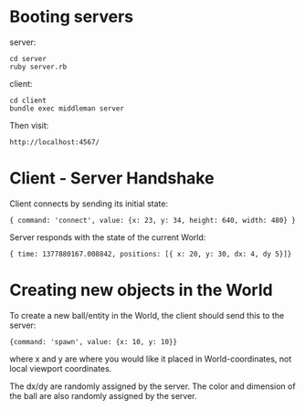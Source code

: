 Booting servers
===

server:

    cd server
    ruby server.rb

client:

    cd client
    bundle exec middleman server


Then visit:

    http://localhost:4567/


Client - Server Handshake
===

Client connects by sending its initial state:

    { command: 'connect', value: {x: 23, y: 34, height: 640, width: 480} }

Server responds with the state of the current World:

    { time: 1377880167.008842, positions: [{ x: 20, y: 30, dx: 4, dy 5}]}


Creating new objects in the World
====

To create a new ball/entity in the World, the client should send this to the server:

    {command: 'spawn', value: {x: 10, y: 10}}

where x and y are where you would like it placed in World-coordinates, not local viewport coordinates.

The dx/dy are randomly assigned by the server. The color and dimension of the ball are also randomly assigned by the server.


